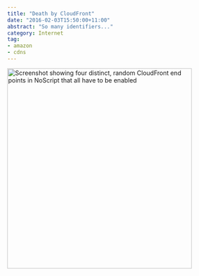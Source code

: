 ```yaml
---
title: "Death by CloudFront"
date: "2016-02-03T15:50:00+11:00"
abstract: "So many identifiers..."
category: Internet
tag:
- amazon
- cdns
---
```

<p><img src="https://rubenerd.com/files/2016/screenie.deathbycloudfront.png" alt="Screenshot showing four distinct, random CloudFront end points in NoScript that all have to be enabled" style="width:424px; height:462px;" /></p>

